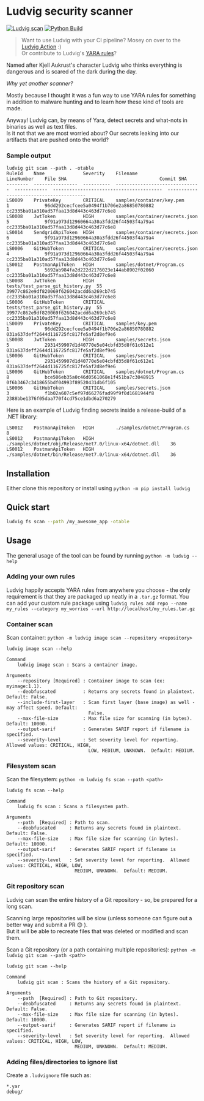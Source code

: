 # Ludvig security scanner

[![Ludvig scan](https://github.com/FrodeHus/ludvig/actions/workflows/main.yml/badge.svg)](https://github.com/FrodeHus/ludvig/actions/workflows/main.yml)  [![Python Build](https://github.com/FrodeHus/ludvig/actions/workflows/python-build.yml/badge.svg)](https://github.com/FrodeHus/ludvig/actions/workflows/python-build.yml)

> Want to use Ludvig with your CI pipeline? Mosey on over to the [Ludvig Action](https://github.com/marketplace/actions/ludvig-security-scanner) :)  
> Or contribute to Ludvig's [YARA rules](https://github.com/frodehus/ludvig-rules)?

Named after Kjell Aukrust's character Ludvig who thinks everything is dangerous and is scared of the dark during the day.

_Why yet another scanner?_

Mostly because I thought it was a fun way to use YARA rules for something in addition to malware hunting and to learn how these kind of tools are made.

Anyway! Ludvig can, by means of Yara, detect secrets and what-nots in binaries as well as text files.  
Is it not that we are most worried about? Our secrets leaking into our artifacts that are pushed onto the world?

### Sample output

```
ludvig git scan --path . -otable
RuleId    Name              Severity    Filename                         LineNumber    File SHA                                  Commit SHA
--------  ----------------  ----------  -------------------------------  ------------  ----------------------------------------  ----------------------------------------
LS0009    PrivateKey        CRITICAL    samples/container/key.pem        1             96dd292cecfcee5a0494f1b706e2a86850780882  cc2335ba01a310ad57faa13d8d443c463d77c6e8
LS0008    JwtToken          HIGH        samples/container/secrets.json   5             9f91a973d12960664a30a3fdd26f44503f4a79a4  cc2335ba01a310ad57faa13d8d443c463d77c6e8
LS0014    SendgridApiToken  HIGH        samples/container/secrets.json   6             9f91a973d12960664a30a3fdd26f44503f4a79a4  cc2335ba01a310ad57faa13d8d443c463d77c6e8
LS0006    GitHubToken       CRITICAL    samples/container/secrets.json   4             9f91a973d12960664a30a3fdd26f44503f4a79a4  cc2335ba01a310ad57faa13d8d443c463d77c6e8
LS0012    PostmanApiToken   HIGH        samples/dotnet/Program.cs        8             5692ab984fa2d222d2176023e144ab8902f02060  cc2335ba01a310ad57faa13d8d443c463d77c6e8
LS0008    JwtToken          HIGH        tests/test_parse_git_history.py  55            39977c862e9df820069f626042acdd6a269cb745  cc2335ba01a310ad57faa13d8d443c463d77c6e8
LS0006    GitHubToken       CRITICAL    tests/test_parse_git_history.py  55            39977c862e9df820069f626042acdd6a269cb745  cc2335ba01a310ad57faa13d8d443c463d77c6e8
LS0009    PrivateKey        CRITICAL    samples/key.pem                  1             96dd292cecfcee5a0494f1b706e2a86850780882  031a637deff2644d116725fc817fe5af2d8ef9e6
LS0008    JwtToken          HIGH        samples/secrets.json             5             2931459907d1d40770e5e04cbfd35d8f61c612e1  031a637deff2644d116725fc817fe5af2d8ef9e6
LS0006    GitHubToken       CRITICAL    samples/secrets.json             4             2931459907d1d40770e5e04cbfd35d8f61c612e1  031a637deff2644d116725fc817fe5af2d8ef9e6
LS0006    GitHubToken       CRITICAL    samples/dotnet/Program.cs        8             bce506eb35a0c46d0561068e1f451ba7c3048915  0f6b3467c3418655bdf04993f89520431db6f105
LS0006    GitHubToken       CRITICAL    samples/secrets.json             3             f1b02a607c5ef97d66276fad99f9f0d1681944f8  2388bbe1376f05daa770f4cd75ce1dbd6a270279
```

Here is an example of Ludvig finding secrets inside a release-build of a .NET library:

```
LS0012    PostmanApiToken   HIGH        ./samples/dotnet/Program.cs                                 8
LS0012    PostmanApiToken   HIGH        ./samples/dotnet/obj/Release/net7.0/linux-x64/dotnet.dll    36
LS0012    PostmanApiToken   HIGH        ./samples/dotnet/bin/Release/net7.0/linux-x64/dotnet.dll    36
```

## Installation

Either clone this repository or install using `python -m pip install ludvig`

## Quick start

```bash
ludvig fs scan --path /my_awesome_app -otable
```

## Usage

The general usage of the tool can be found by running `python -m ludvig --help`

### Adding your own rules

Ludvig happily accepts YARA rules from anywhere you choose - the only requirement is that they are packaged up neatly in a `.tar.gz` format.
You can add your custom rule package using `ludvig rules add repo --name my_rules --category my_worries --url http://localhost/my_rules.tar.gz`

### Container scan

Scan container: `python -m ludvig image scan --repository <repository>`

```text
ludvig image scan --help

Command
    ludvig image scan : Scans a container image.

Arguments
    --repository [Required] : Container image to scan (ex: myimage:1.1).
    --deobfuscated          : Returns any secrets found in plaintext. Default: False.
    --include-first-layer   : Scan first layer (base image) as well - may affect speed. Default:
                              False.
    --max-file-size         : Max file size for scanning (in bytes).  Default: 10000.
    --output-sarif          : Generates SARIF report if filename is specified.
    --severity-level        : Set severity level for reporting.  Allowed values: CRITICAL, HIGH,
                              LOW, MEDIUM, UNKNOWN.  Default: MEDIUM.
```

### Filesystem scan

Scan the filesystem: `python -m ludvig fs scan --path <path>`

```text
ludvig fs scan --help

Command
    ludvig fs scan : Scans a filesystem path.

Arguments
    --path  [Required] : Path to scan.
    --deobfuscated     : Returns any secrets found in plaintext. Default: False.
    --max-file-size    : Max file size for scanning (in bytes).  Default: 10000.
    --output-sarif     : Generates SARIF report if filename is specified.
    --severity-level   : Set severity level for reporting.  Allowed values: CRITICAL, HIGH, LOW,
                         MEDIUM, UNKNOWN.  Default: MEDIUM.
```

### Git repository scan

Ludvig can scan the entire history of a Git repository - so, be prepared for a long scan.

Scanning large repositories will be slow (unless someone can figure out a better way and submit a PR 😊 ).  
But it will be able to recreate files that was deleted or modified and scan them.

Scan a Git repository (or a path containing multiple repositories): `python -m ludvig git scan --path <path>`

```text
ludvig git scan --help

Command
    ludvig git scan : Scans the history of a Git repository.

Arguments
    --path  [Required] : Path to Git repository.
    --deobfuscated     : Returns any secrets found in plaintext. Default: False.
    --max-file-size    : Max file size for scanning (in bytes).  Default: 10000.
    --output-sarif     : Generates SARIF report if filename is specified.
    --severity-level   : Set severity level for reporting.  Allowed values: CRITICAL, HIGH, LOW,
                         MEDIUM, UNKNOWN.  Default: MEDIUM.
```

### Adding files/directories to ignore list

Create a `.ludvignore` file such as:

```text
*.yar
debug/
```

